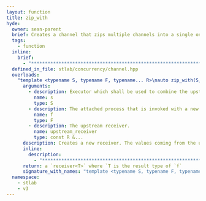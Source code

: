 ```yaml
---
layout: function
title: zip_with
hyde:
  owner: sean-parent
  brief: Creates a channel that zips multiple channels into a single one
  tags:
    - function
  inline:
    brief:
      - "***********************************************************************************************"
  defined_in_file: stlab/concurrency/channel.hpp
  overloads:
    "template <typename S, typename F, typename... R>\nauto zip_with(S, F, const R &...)":
      arguments:
        - description: Executor which shall be used to combine the upstream values.
          name: s
          type: S
        - description: The attached process that is invoked with a new set of values.
          name: f
          type: F
        - description: The upstream receiver.
          name: upstream_receiver
          type: const R &...
      description: Creates a new receiver. The values coming from the upstream receiver collected and when from each upstream receiver a values is available, then it passes them to the process `f`.
      inline:
        description:
          - "***********************************************************************************************"
      return: a `receiver<T>` where `T is the result type of `f`
      signature_with_names: "template <typename S, typename F, typename... R>\nauto zip_with(S s, F f, const R &... upstream_receiver)"
  namespace:
    - stlab
    - v3
---
```

